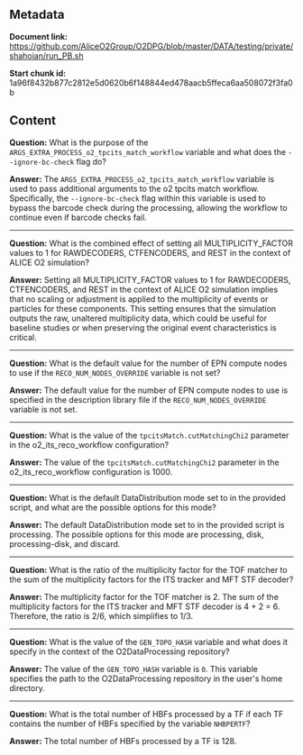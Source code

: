 ## Metadata

**Document link:** https://github.com/AliceO2Group/O2DPG/blob/master/DATA/testing/private/shahoian/run_PB.sh

**Start chunk id:** 1a96f8432b877c2812e5d0620b6f148844ed478aacb5ffeca6aa508072f3fa0b

## Content

**Question:** What is the purpose of the `ARGS_EXTRA_PROCESS_o2_tpcits_match_workflow` variable and what does the `--ignore-bc-check` flag do?

**Answer:** The `ARGS_EXTRA_PROCESS_o2_tpcits_match_workflow` variable is used to pass additional arguments to the o2 tpcits match workflow. Specifically, the `--ignore-bc-check` flag within this variable is used to bypass the barcode check during the processing, allowing the workflow to continue even if barcode checks fail.

---

**Question:** What is the combined effect of setting all MULTIPLICITY_FACTOR values to 1 for RAWDECODERS, CTFENCODERS, and REST in the context of ALICE O2 simulation?

**Answer:** Setting all MULTIPLICITY_FACTOR values to 1 for RAWDECODERS, CTFENCODERS, and REST in the context of ALICE O2 simulation implies that no scaling or adjustment is applied to the multiplicity of events or particles for these components. This setting ensures that the simulation outputs the raw, unaltered multiplicity data, which could be useful for baseline studies or when preserving the original event characteristics is critical.

---

**Question:** What is the default value for the number of EPN compute nodes to use if the `RECO_NUM_NODES_OVERRIDE` variable is not set?

**Answer:** The default value for the number of EPN compute nodes to use is specified in the description library file if the `RECO_NUM_NODES_OVERRIDE` variable is not set.

---

**Question:** What is the value of the `tpcitsMatch.cutMatchingChi2` parameter in the o2_its_reco_workflow configuration?

**Answer:** The value of the `tpcitsMatch.cutMatchingChi2` parameter in the o2_its_reco_workflow configuration is 1000.

---

**Question:** What is the default DataDistribution mode set to in the provided script, and what are the possible options for this mode?

**Answer:** The default DataDistribution mode set to in the provided script is processing. The possible options for this mode are processing, disk, processing-disk, and discard.

---

**Question:** What is the ratio of the multiplicity factor for the TOF matcher to the sum of the multiplicity factors for the ITS tracker and MFT STF decoder?

**Answer:** The multiplicity factor for the TOF matcher is 2. The sum of the multiplicity factors for the ITS tracker and MFT STF decoder is 4 + 2 = 6. Therefore, the ratio is 2/6, which simplifies to 1/3.

---

**Question:** What is the value of the `GEN_TOPO_HASH` variable and what does it specify in the context of the O2DataProcessing repository?

**Answer:** The value of the `GEN_TOPO_HASH` variable is `0`. This variable specifies the path to the O2DataProcessing repository in the user's home directory.

---

**Question:** What is the total number of HBFs processed by a TF if each TF contains the number of HBFs specified by the variable `NHBPERTF`?

**Answer:** The total number of HBFs processed by a TF is 128.